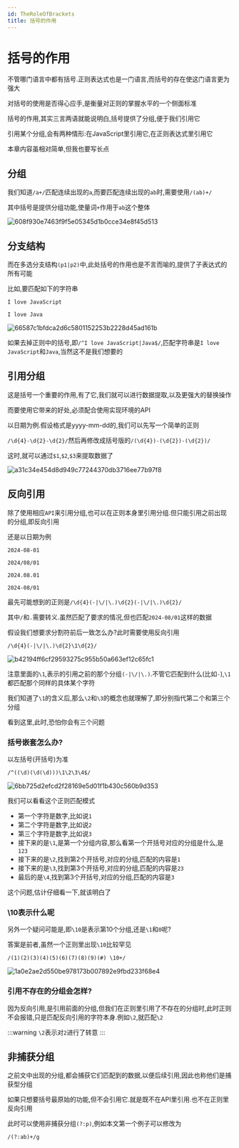 ```yaml
---
id: TheRoleOfBrackets
title: 括号的作用
---
```


# 括号的作用

不管哪门语言中都有括号.正则表达式也是一门语言,而括号的存在使这门语言更为强大

对括号的使用是否得心应手,是衡量对正则的掌握水平的一个侧面标准

括号的作用,其实三言两语就能说明白,括号提供了分组,便于我们引用它

引用某个分组,会有两种情形:在JavaScript里引用它,在正则表达式里引用它

本章内容虽相对简单,但我也要写长点

## 分组

我们知道`/a+/`匹配连续出现的`a`,而要匹配连续出现的`ab`时,需要使用`/(ab)+/`

其中括号是提供分组功能,使量词`+`作用于`ab`这个整体

![608f930e7463f9f5e05345d1b0cce34e8f45d513](Assets/608f930e7463f9f5e05345d1b0cce34e8f45d513.png)

## 分支结构

而在多选分支结构`(p1|p2)`中,此处括号的作用也是不言而喻的,提供了子表达式的所有可能

比如,要匹配如下的字符串

`I love JavaScript`

`I love Java`

![66587c1bfdca2d6c5801152253b2228d45ad161b](Assets/66587c1bfdca2d6c5801152253b2228d45ad161b.png)

如果去掉正则中的括号,即`/^I love JavaScript|Java$/`,匹配字符串是`I love JavaScript`和`Java`,当然这不是我们想要的

## 引用分组

这是括号一个重要的作用,有了它,我们就可以进行数据提取,以及更强大的替换操作

而要使用它带来的好处,必须配合使用实现环境的API

以日期为例.假设格式是yyyy-mm-dd的,我们可以先写一个简单的正则

`/\d{4}-\d{2}-\d{2}/`然后再修改成括号版的`/(\d{4})-(\d{2})-(\d{2})/`

这时,就可以通过`$1`,`$2`,`$3`来提取数据了

![a31c34e454d8d949c77244370db3716ee77b97f8](Assets/a31c34e454d8d949c77244370db3716ee77b97f8.png)

## 反向引用

除了使用相应`API`来引用分组,也可以在正则本身里引用分组.但只能引用之前出现的分组,即反向引用

还是以日期为例

`2024-08-01`

`2024/08/01`

`2024.08.01`

`2024-08/01`

最先可能想到的正则是`/\d{4}(-|\/|\.)\d{2}(-|\/|\.)\d{2}/`

其中`/`和`.`需要转义.虽然匹配了要求的情况,但也匹配`2024-08/01`这样的数据

假设我们想要求分割符前后一致怎么办?此时需要使用反向引用

`/\d{4}(-|\/|\.)\d{2}\1\d{2}/`

![b42194ff6cf29593275c955b50a663ef12c65fc1](Assets/b42194ff6cf29593275c955b50a663ef12c65fc1.png)

注意里面的`\1`,表示的引用之前的那个分组`(-|\/|\.)`.不管它匹配到什么(比如`-`),`\1`都匹配那个同样的具体某个字符

我们知道了`\1`的含义后,那么`\2`和`\3`的概念也就理解了,即分别指代第二个和第三个分组

看到这里,此时,恐怕你会有三个问题

### 括号嵌套怎么办?

以左括号(开括号)为准

`/^((\d)(\d(\d)))\1\2\3\4$/`

![6bb725d2efcd2f28169e5d01f1b430c560b9d353](Assets/6bb725d2efcd2f28169e5d01f1b430c560b9d353.png)

我们可以看看这个正则匹配模式

* 第一个字符是数字,比如说`1`
* 第二个字符是数字,比如说`2`
* 第三个字符是数字,比如说`3`
* 接下来的是`\1`,是第一个分组内容,那么看第一个开括号对应的分组是什么,是`123`
* 接下来的是`\2`,找到第2个开括号,对应的分组,匹配的内容是`1`
* 接下来的是`\3`,找到第3个开括号,对应的分组,匹配的内容是`23`
* 最后的是`\4`,找到第3个开括号,对应的分组,匹配的内容是`3`

这个问题,估计仔细看一下,就该明白了

### \10表示什么呢

另外一个疑问可能是,即`\10`是表示第10个分组,还是`\1`和`0`呢?

答案是前者,虽然一个正则里出现`\10`比较罕见

`/(1)(2)(3)(4)(5)(6)(7)(8)(9)(#) \10+/`

![1a0e2ae2d550be978173b007892e9fbd233f68e4](Assets/1a0e2ae2d550be978173b007892e9fbd233f68e4.png)

### 引用不存在的分组会怎样?

因为反向引用,是引用前面的分组,但我们在正则里引用了不存在的分组时,此时正则不会报错,只是匹配反向引用的字符本身.例如`\2`,就匹配`\2`

:::warning
`\2`表示对`2`进行了转意
:::

## 非捕获分组

之前文中出现的分组,都会捕获它们匹配到的数据,以便后续引用,因此也称他们是捕获型分组

如果只想要括号最原始的功能,但不会引用它.就是既不在API里引用.也不在正则里反向引用

此时可以使用非捕获分组`(?:p)`,例如本文第一个例子可以修改为

`/(?:ab)+/g`

